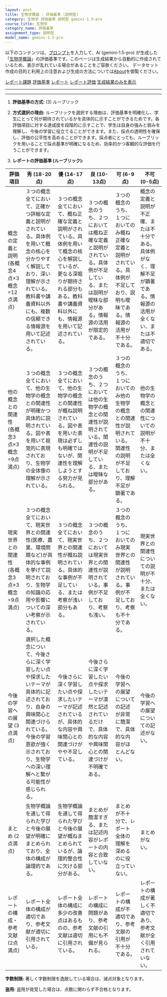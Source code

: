 ```yaml
---
layout: post
title: 生物学概論 - 評価基準 (説明型)
category: 生物学 評価基準 説明型 gemini-1.5-pro
course_title: 生物学
category_name: 評価基準
assignment_type: 説明型
model_name: gemini-1.5-pro
---
```


以下のコンテンツは、[プロンプト](http://127.0.0.1:8000/generated/生物学/gemini-1.5-pro/prompt_評価基準-説明型.md)を入力して、AI (gemini-1.5-pro) が生成した「[生物学概論](/contents/生物学/)」の評価基準です。このページは生成結果から自動的に作成されているため、表示が乱れている場合があることをご容赦ください。
データセット作成の目的と利用上の注意および生成の方法については[About](/About)を御覧ください。

[レポート課題](../レポート課題-説明型)
[評価基準](../評価基準-説明型)
[レポート](../レポート-説明型)
[レポート評価](../レポート評価-説明型)
[生成結果のみを表示](http://127.0.0.1:8000/generated/生物学/gemini-1.5-pro/評価基準-説明型.md)
  

***
***
  
1. **評価基準の方式:** (3) ルーブリック

2. **方式選択の理由:** ルーブリックを選択する理由は、評価基準を明確化し、学生にとって何が期待されているかを具体的に示すことができるためです。各評価項目に対する達成度を段階的に示すことで、学生は自身の強みと弱みを理解し、今後の学習に役立てることができます。また、採点の透明性を確保し、評価の公平性を高めることができます。採点者にとっても、ルーブリックを用いることで採点基準が明確になるため、効率的かつ客観的な評価を行うことができます。


3. **レポートの評価基準 (ルーブリック):**

| 評価項目 | 秀 (18-20点) | 優 (14-17点) | 良 (10-13点) | 可 (6-9点) | 不可 (0-5点) |
|---|---|---|---|---|---|
| 概念の定義と説明 (各概念4点×3概念=12点満点) | ３つの概念全てにおいて、正確かつ詳細な定義と説明がされている。具体例を用いて概念の核心を分かりやすく解説しており、深い理解が示されている。教科書や講義資料以外にも、複数の信頼できる情報源を用いて記述されている。 | ３つの概念全てにおいて、概ね正確な定義と説明がされている。具体例を用いて概念の核心を解説しているが、更なる深堀りが期待される部分もある。教科書や講義資料以外にも、情報源を用いて記述されている。 | ３つの概念のうち、２つにおいては概ね正確な定義と説明がされている。具体例が不足している、または説明が曖昧な部分がある。情報源の活用が限定的である。 | ３つの概念のうち、１つにおいてのみ概ね正確な定義と説明がされている。具体例が不足しており、説明も曖昧である。情報源の活用が不十分である。 | 概念の定義と説明が不正確、または不十分である。具体例がなく、理解不足が顕著である。情報源の活用が全くない、または不適切である。 |
| 他の概念との関連性 (各概念3点×3概念=9点満点) | ３つの概念全てにおいて、他の生物学の概念との関連性が明確かつ具体的に説明されている。図や表を用いて視覚的に表現されており、生物学の全体像の理解が示されている。 | ３つの概念全てにおいて、他の生物学の概念との関連性が概ね説明されている。図や表を用いた表現は必ずしも明確ではないが、関連性を理解しようとする努力が見られる。 | ３つの概念のうち、２つにおいては他の生物学の概念との関連性が説明されている。関連性の説明が不足している、または曖昧な部分がある。 | ３つの概念のうち、１つにおいてのみ他の生物学の概念との関連性が説明されている。関連性の説明が不足しており、理解不足が顕著である。 | 他の生物学の概念との関連性についての説明が不十分、または全くない。 |
| 現実世界との関連性 (各概念3点×3概念=9点満点) | ３つの概念全てにおいて、現実世界との関連性(医療、農業、環境問題など)が具体的な事例を挙げて説明されており、生物学の知識の応用や影響についての深い考察が示されている。 | ３つの概念全てにおいて、現実世界との関連性が概ね説明されている。具体的な事例が不足している、または考察が浅い部分もある。 | ３つの概念のうち、２つにおいては現実世界との関連性が説明されている。事例が不足しており、考察も浅い。 | ３つの概念のうち、１つにおいてのみ現実世界との関連性が説明されている。事例が不足しており、考察も不十分である。 | 現実世界との関連性についての説明が不十分、または全くない。 |
| 今後の学習への展望 (3点満点) | 選択した概念について、今後さらに深く学習したい点や探求したいテーマが具体的に記述されており、自身の興味関心と関連づけられている。今後の学習意欲が強く示されており、生物学への深い理解へと繋がる可能性が感じられる。 | 今後さらに深く学習したい点や探求したいテーマが記述されているが、具体的な内容や興味関心との関連づけがやや不足している。 | 今後さらに深く学習したい点や探求したいテーマが漠然と記述されているだけで、具体的な内容や興味関心との関連づけが不明確である。 | 今後の学習への展望についての記述が非常に簡潔で、具体的な内容がほとんどない。 | 今後の学習への展望についての記述がない。 |
| まとめ (2点満点) | 生物学概論を通して得られた学びと今後の展望が明確にまとめられており、全体の構成が論理的である。 | 生物学概論を通して得られた学びと今後の展望が概ねまとめられているが、論理的整合性に欠ける部分がある。 | まとめが簡潔すぎる、または記述内容がレポートの内容と合致していない。 | まとめが不十分で、レポート全体の理解を深めるのに役立っていない。 | まとめがない。 |
| レポートの構成・参考文献 (2点満点) | レポート全体の構成が適切であり、参考文献が適切に引用されている。 | レポート全体の構成に多少の改善点はあるものの、参考文献は適切に引用されている。 | レポートの構成に問題があり、参考文献の引用にも不備が見られる。 | レポートの構成が不適切であり、参考文献の引用が不十分である。 | レポートの構成が著しく不適切であり、参考文献が全く引用されていない。 |


**字数制限:**  著しく字数制限を逸脱している場合は、減点対象となります。

**盗用:**  盗用が発覚した場合は、点数に関わらず不合格となります。
